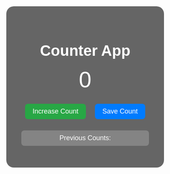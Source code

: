 <!DOCTYPE html>
<html lang="en">
<head>
    <meta charset="UTF-8">
    <meta name="viewport" content="width=device-width, initial-scale=1.0">
    <title>Counter Webpage</title>
    <style>
        body {
            font-family: Arial, sans-serif;
            text-align: center;
            background-image: url('https://images.unsplash.com/photo-1517245386807-bb43f82c33c4');
            background-size: cover;
            background-position: center;
            color: white;
            height: 100vh;
            margin: 0;
            padding-top: 100px;
        }
         .container {
            background-color: rgba(0, 0, 0, 0.6);
            display: inline-block;
            padding: 40px;
            border-radius: 20px;
            box-shadow: 0 0 10px white;
        }
          h1 {
            font-size: 40px;
            margin-bottom: 20px;
        }
        #count {
            font-size: 60px;
            margin: 20px 0;
        }
        button {
            font-size: 18px;
            padding: 10px 20px;
            margin: 10px;
            border: none;
            border-radius: 8px;
            cursor: pointer;
            transition: 0.3s;
        }
        button:hover {
            opacity: 0.8;
        }
        #increment-btn {
            background-color: #28a745;
            color: white;
        }
        #save-btn {
            background-color: #007bff;
            color: white;
        }
        #saved {
            margin-top: 20px;
            font-size: 18px;
            background-color: rgba(255, 255, 255, 0.2);
            padding: 10px;
            border-radius: 8px;
        }
    </style>
</head>

<body>
    <div class="container">
        <h1>Counter App</h1>
        <!-- Counter Display -->
        <div id="count">0</div>
        <!-- Buttons -->
        <button id="increment-btn" onclick="increment()">Increase Count</button>
        <button id="save-btn" onclick="save()">Save Count</button>
        <!-- Display Saved Counts -->
        <p id="saved">Previous Counts: </p>
    </div>
    <!-- JavaScript Logic -->
    <script>
        let count = 0;
        let savedCounts = [];
        function increment() {
            count++;
            document.getElementById("count").textContent = count;
        }
        function save() {
            if (count === 0) return; // do nothing if count is 0
            savedCounts.push(count);
            document.getElementById("saved").textContent = "Previous Counts: " + savedCounts.join(" - ");
            count = 0;
            document.getElementById("count").textContent = count;
        }
    </script>
</body>
</html>
